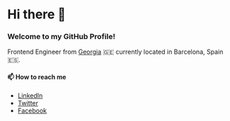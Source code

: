 # Hi there 👋

### Welcome to my GitHub Profile!

Frontend Engineer from [Georgia](https://en.wikipedia.org/wiki/Georgia_(country)) 🇬🇪 currently located in Barcelona, Spain 🇪🇸.

#### 📫 How to reach me

- [LinkedIn](https://www.linkedin.com/in/giorgi-kakhoshvili/)
- [Twitter](https://twitter.com/giokaxo)
- [Facebook](https://www.facebook.com/giokaxo/)
